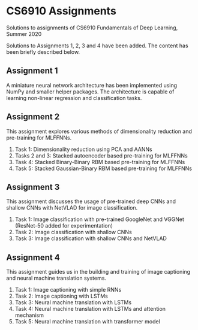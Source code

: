 # CS6910 Assignments
Solutions to assignments of CS6910 Fundamentals of Deep Learning, Summer 2020

Solutions to Assignments 1, 2, 3 and 4 have been added. The content has been briefly described below.

## Assignment 1

A miniature neural network architecture has been implemented using NumPy and smaller helper packages. The architecture is capable of learning non-linear regression and classification tasks.

## Assignment 2

This assignment explores various methods of dimensionality reduction and pre-training for MLFFNNs. 
1. Task 1: Dimensionality reduction using PCA and AANNs
2. Tasks 2 and 3: Stacked autoencoder based pre-training for MLFFNNs
3. Task 4: Stacked Binary-Binary RBM based pre-training for MLFFNNs
4. Task 5: Stacked Gaussian-Binary RBM based pre-training for MLFFNNs

## Assignment 3

This assignment discusses the usage of pre-trained deep CNNs and shallow CNNs with NetVLAD for image classification.
1. Task 1: Image classification with pre-trained GoogleNet and VGGNet (ResNet-50 added for experimentation)
2. Task 2: Image classification with shallow CNNs
3. Task 3: Image classification with shallow CNNs and NetVLAD

## Assignment 4

This assignment guides us in the building and training of image captioning and neural machine translation systems.
1. Task 1: Image captioning with simple RNNs
2. Task 2: Image captioning with LSTMs
3. Task 3: Neural machine translation with LSTMs
4. Task 4: Neural machine translation with LSTMs and attention mechanism
5. Task 5: Neural machine translation with transformer model

